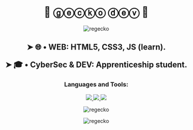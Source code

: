 <h1 align="center">🦎 ⓖⓔⓒⓚⓞ ⓓⓔⓥ 🐸</h1>
<p align="center"> <img src="https://i.pinimg.com/originals/99/ea/b5/99eab5bf1cd45b9899e6346c0141fb71.gif" alt="regecko" /> </p>

<h2 align="center">
 ➤ 🌐 • WEB: HTML5, CSS3, JS (learn).

 ➤ 🎓 • CyberSec & DEV: Apprenticeship student.
</h2>
<p align="center">
</p>

<h3 align="center">Languages and Tools:</h3>


<p align="center">
  <a href="https://developer.mozilla.org/fr/docs/Web/javascript">
    <img src="https://skillicons.dev/icons?i=js" />
  </a>
 <a href="https://developer.mozilla.org/fr/docs/Web/html">
    <img src="https://skillicons.dev/icons?i=html" />
  </a>
 <a href="https://developer.mozilla.org/fr/docs/Web/css">
    <img src="https://skillicons.dev/icons?i=css" />
  </a>
</p>


<p align="center"> <img src="https://komarev.com/ghpvc/?username=regecko&label=Profile%20views&color=0e75b6&style=flat" alt="regecko" /> </p>
<p align="center"> <img src="https://github-readme-stats.vercel.app/api?username=regecko&show_icons=true&locale=en" alt="regecko" /> </p>


